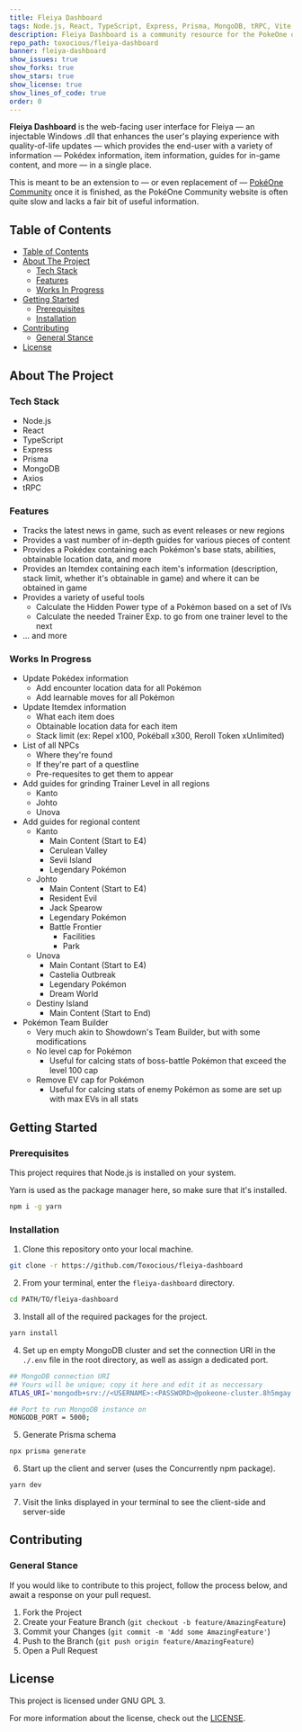 ```yaml
---
title: Fleiya Dashboard
tags: Node.js, React, TypeScript, Express, Prisma, MongoDB, tRPC, Vite
description: Fleiya Dashboard is a community resource for the PokeOne online game, meant to provide an all-in-one resource for information.
repo_path: toxocious/fleiya-dashboard
banner: fleiya-dashboard
show_issues: true
show_forks: true
show_stars: true
show_license: true
show_lines_of_code: true
order: 0
---
```



**Fleiya Dashboard** is the web-facing user interface for Fleiya &mdash; an injectable Windows .dll that enhances the user's playing experience with quality-of-life updates &mdash; which provides the end-user with a variety of information &mdash; Pok&eacute;dex information, item information, guides for in-game content, and more &mdash; in a single place.

This is meant to be an extension to &mdash; or even replacement of &mdash; [Pok&eacute;One Community](https://pokeonecommunity.com/) once it is finished, as the Pok&eacute;One Community website is often quite slow and lacks a fair bit of useful information.



## Table of Contents
- [Table of Contents](#table-of-contents)
- [About The Project](#about-the-project)
  - [Tech Stack](#tech-stack)
  - [Features](#features)
  - [Works In Progress](#works-in-progress)
- [Getting Started](#getting-started)
  - [Prerequisites](#prerequisites)
  - [Installation](#installation)
- [Contributing](#contributing)
  - [General Stance](#general-stance)
- [License](#license)



## About The Project
### Tech Stack
- Node.js
- React
- TypeScript
- Express
- Prisma
- MongoDB
- Axios
- tRPC


### Features
- Tracks the latest news in game, such as event releases or new regions
- Provides a vast number of in-depth guides for various pieces of content
- Provides a Pok&eacute;dex containing each Pok&eacute;mon's base stats, abilities, obtainable location data, and more
- Provides an Itemdex containing each item's information (description, stack limit, whether it's obtainable in game) and where it can be obtained in game
- Provides a variety of useful tools
  - Calculate the Hidden Power type of a Pok&eacute;mon based on a set of IVs
  - Calculate the needed Trainer Exp. to go from one trainer level to the next
- ... and more

### Works In Progress
- Update Pok&eacute;dex information
  - Add encounter location data for all Pok&eacute;mon
  - Add learnable moves for all Pok&eacute;mon
- Update Itemdex information
  - What each item does
  - Obtainable location data for each item
  - Stack limit (ex: Repel x100, Pok&eacute;ball x300, Reroll Token xUnlimited)
- List of all NPCs
  - Where they're found
  - If they're part of a questline
  - Pre-requesites to get them to appear
- Add guides for grinding Trainer Level in all regions
  - Kanto
  - Johto
  - Unova
- Add guides for regional content
  - Kanto
    - Main Content (Start to E4)
    - Cerulean Valley
    - Sevii Island
    - Legendary Pok&eacute;mon
  - Johto
    - Main Content (Start to E4)
    - Resident Evil
    - Jack Spearow
    - Legendary Pok&eacute;mon
    - Battle Frontier
      - Facilities
      - Park
  - Unova
    - Main Contant (Start to E4)
    - Castelia Outbreak
    - Legendary Pok&eacute;mon
    - Dream World
  - Destiny Island
    - Main Content (Start to End)
- Pok&eacute;mon Team Builder
  - Very much akin to Showdown's Team Builder, but with some modifications
  - No level cap for Pok&eacute;mon
    - Useful for calcing stats of boss-battle Pok&eacute;mon that exceed the level 100 cap
  - Remove EV cap for Pok&eacute;mon
    - Useful for calcing stats of enemy Pok&eacute;mon as some are set up with max EVs in all stats


## Getting Started
### Prerequisites
This project requires that Node.js is installed on your system.

Yarn is used as the package manager here, so make sure that it's installed.
```bash
npm i -g yarn
```

### Installation
1. Clone this repository onto your local machine.

```sh
git clone -r https://github.com/Toxocious/fleiya-dashboard
```

2. From your terminal, enter the ``fleiya-dashboard`` directory.
```sh
cd PATH/TO/fleiya-dashboard
```

3. Install all of the required packages for the project.
```sh
yarn install
```

4. Set up en empty MongoDB cluster and set the connection URI in the `./.env` file in the root directory, as well as assign a dedicated port.
```sh
## MongoDB connection URI
## Yours will be unique; copy it here and edit it as neccessary
ATLAS_URI='mongodb+srv://<USERNAME>:<PASSWORD>@pokeone-cluster.8h5mgay.mongodb.net/pokeone?retryWrites=true&w=majority';

## Port to run MongoDB instance on
MONGODB_PORT = 5000;
```

5. Generate Prisma schema
```sh
npx prisma generate
```

6. Start up the client and server (uses the Concurrently npm package).
```sh
yarn dev
```

7. Visit the links displayed in your terminal to see the client-side and server-side



## Contributing
### General Stance
If you would like to contribute to this project, follow the process below, and await a response on your pull request.

1. Fork the Project
2. Create your Feature Branch (``git checkout -b feature/AmazingFeature``)
3. Commit your Changes (``git commit -m 'Add some AmazingFeature'``)
4. Push to the Branch (``git push origin feature/AmazingFeature``)
5. Open a Pull Request



## License
This project is licensed under GNU GPL 3.

For more information about the license, check out the [LICENSE](LICENSE).
